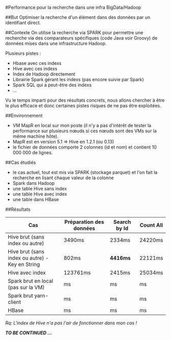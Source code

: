 #Performance pour la recherche dans une infra BigData/Hadoop


##But
Optimiser la recherche d'un élément dans des données par un identifiant direct.

##Contexte
On utilise la recherche via SPARK pour permettre une recherche via des comparateurs spécifiques (code Java voir Groovy) de données mises dans une infrastructure Hadoop.

Plusieurs pistes :
* Hbase avec ces indexs
* Hive avec ces indexs
* Index de Hadoop directement
* Librairie Spark gérant les indexs (pas encore suivie par Spark)
* Spark SQL qui a peut-être des indexs
* ...


Vu le temps imparti pour des résultats concrets, nous allons chercher à être le plus efficace et donc certaines pistes risques de ne pas être exploitées.

##Environnement
* VM MapR en local sur mon poste (il n'y a pas d'intérêt de tester la performance sur plusieurs nœuds si ces nœuds sont des VMs sur la même machine hôte). 
* MapR est en version 5.1 => Hive en 1.2.1 (ou 0.13)
* le fichier de données comporte 2 colonnes (id et nom) et contient 10 000 000 de lignes.

##Cas étudiés
* le cas actuel, tout est mis via SPARK (stockage parquet) et l'on fait la recherche en lisant chaque valeur de la colonne
* Spark dans Hadoop
* une table Hive sans index
* une table Hive avec index 
* une table dans HBase

##Résultats

|Cas|Préparation des données|Search by Id|Count All|
|---|---|---|---|
|Hive brut (sans index ou autre)|3490ms|2334ms|24220ms|
|Hive brut (sans index ou autre) - Key en String|802ms|**4416ms**|22121ms|
|Hive avec index|123761ms|2415ms|25034ms|
|Spark brut en local (pas sur la VM)|ms|ms|ms|
|Spark brut yarn-client|ms|ms|ms|
|HBase|ms|ms|ms|

_Rq: L'index de Hive n'a pas l'air de fonctionner dans mon cas !_

_**TO BE CONTINUED ...**_
